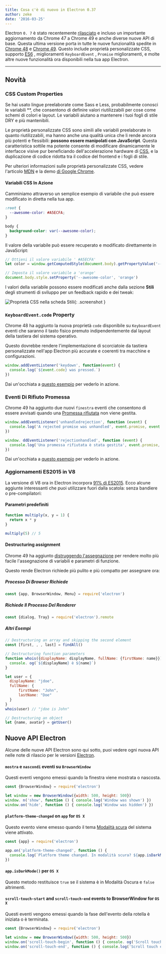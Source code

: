 ```yaml
---
title: Cosa c'è di nuovo in Electron 0.37
author: zeke
date: '2016-03-25'
---
```


Electron `0. 7` è stato recentemente [rilasciato](https://github.com/electron/electron/releases) e incluso un importante aggiornamento da Chrome 47 a Chrome 49 e anche diverse nuove API di base. Questa ultima versione porta in tutte le nuove funzionalità spedite in [Chrome 48](http://blog.chromium.org/2015/12/chrome-48-beta-present-to-cast-devices_91.html) e [Chrome 49](http://blog.chromium.org/2016/02/chrome-49-beta-css-custom-properties.html). Questo include proprietà personalizzate CSS, supporto [ES6](http://www.ecma-international.org/ecma-262/6.0/) , miglioramenti `KeyboardEvent` , `Promise` miglioramenti, e molte altre nuove funzionalità ora disponibili nella tua app Electron.

---

## Novità

### CSS Custom Properties

Se hai usato lingue preelaborate come Sass e Less, probabilmente conosci le variabili **, che consentono di definire valori riutilizzabili per cose come schemi di colori e layout. Le variabili aiutano a mantenere i tuoi fogli di stile DRY e più mantenibili.

Le proprietà personalizzate CSS sono simili alle variabili preelaborate in quanto riutilizzabili, ma hanno anche una qualità unica che li rende ancora più potenti e flessibili: **possono essere manipolati con JavaScript**. Questa caratteristica sottile ma potente consente di modificare dinamicamente le interfacce visive pur beneficiando dell'accelerazione hardware di [CSS](https://developer.mozilla.org/en-US/Apps/Fundamentals/Performance/Performance_fundamentals#Use_CSS_animations_and_transitions), e la duplicazione di codice ridotta tra il codice del frontend e i fogli di stile.

Per ulteriori informazioni sulle proprietà personalizzate CSS, vedere l'articolo [MDN](https://developer.mozilla.org/en-US/docs/Web/CSS/Using_CSS_variables) e la demo [di Google Chrome](https://googlechrome.github.io/samples/css-custom-properties/).

#### Variabili CSS In Azione

Camminiamo attraverso un semplice esempio di variabile che può essere modificato in diretta nella tua app.

```css
:root {
  --awesome-color: #A5ECFA;
}

body {
  background-color: var(--awesome-color);
}
```

Il valore della variabile può essere recuperato e modificato direttamente in JavaScript:

```js
// Ottieni il valore variabile ' #A5ECFA'
let color = window.getComputedStyle(document.body).getPropertyValue('--awesome-color')

// Imposta il valore variabile a 'orange'
document.body.style.setProperty('--awesome-color', 'orange')
```

I valori della variabile possono essere modificati anche dalla sezione **Stili** degli strumenti di sviluppo per un feedback rapido e dei tweak:

![Proprietà CSS nella scheda Stili](https://cloud.githubusercontent.com/assets/671378/13991612/1d10eb9c-f0d6-11e5-877b-c4dbc59f1209.gif){: .screenshot }

### `KeyboardEvent.code` Property

Chrome 48 ha aggiunto la nuova proprietà `code` disponibile su `KeyboardEvent` eventi che saranno il tasto fisico premuto indipendentemente dal layout della tastiera del sistema operativo.

Questo dovrebbe rendere l'implementazione di scorciatoie da tastiera personalizzate nell'app Electron più accurate e coerenti tra macchine e configurazioni.

```js
window.addEventListener('keydown', function(event) {
  console.log(`${event.code} was pressed.`)
})
```

Dai un'occhiata a [questo esempio](https://googlechrome.github.io/samples/keyboardevent-code-attribute/) per vederlo in azione.

### Eventi Di Rifiuto Promessa

Chrome 49 ha aggiunto due nuovi `finestra` eventi che consentono di essere avvisati quando una [Promessa rifiutata](https://developer.mozilla.org/en-US/docs/Web/JavaScript/Reference/Global_Objects/Promise) non viene gestita.

```js
window.addEventListener('unhandledrejection', function (event) {
  console.log('A rejected promise was unhandled', event.promise, event.reason)
})

window. ddEventListener('rejectionhandled', function (event) {
  console.log('Una promessa rifiutata è stata gestita', event.promise, event.reason)
})
```

Dai un'occhiata a [questo esempio](https://googlechrome.github.io/samples/promise-rejection-events/index.html) per vederlo in azione.

### Aggiornamenti ES2015 in V8

La versione di V8 ora in Electron incorpora [91% di ES2015](https://kangax.github.io/compat-table/es6/#chrome49). Ecco alcune aggiunte interessanti che puoi utilizzare fuori dalla scatola: senza bandiere o pre-compilatori:

#### Parametri predefiniti

```js
function multiply(x, y = 1) {
  return x * y
}

multiply(5) // 5
```

#### Destructuring assignment

Chrome 49 ha aggiunto [distruggendo l'assegnazione](https://developer.mozilla.org/en-US/docs/Web/JavaScript/Reference/Operators/Destructuring_assignment) per rendere molto più facile l'assegnazione di variabili e parametri di funzione.

Questo rende Electron richiede più pulito e più compatto per assegnare ora:

##### Processo Di Browser Richiede

```js
const {app, BrowserWindow, Menu} = require('electron')
```

##### Richiede Il Processo Del Renderer

```js
const {dialog, Tray} = require('electron').remote
```

##### Altri Esempi

```js
// Destructuring an array and skipping the second element
const [first, , , last] = findAll()

// Destructuring function parameters
function whois({displayName: displayName, fullName: {firstName: name}}){
  console. og(`${displayName} è ${name}`)
}

let user = {
  displayName: "jdoe",
  fullName: {
      firstName: "John",
      lastName: "Doe"
  }
}
whois(user) // "jdoe is John"

// Destructuring an object
let {name, avatar} = getUser()
```

## Nuove API Electron

Alcune delle nuove API Electron sono qui sotto, puoi vedere ogni nuova API nelle note di rilascio per le versioni [Electron](https://github.com/electron/electron/releases).

#### `mostra` e `nascondi` eventi su `BrowserWindow`

Questi eventi vengono emessi quando la finestra viene mostrata o nascosta.

```js
const {BrowserWindow} = require('electron')

let window = new BrowserWindow({width: 500, height: 500})
window. n('show', function () { console.log('Window was shown') })
window.on('hide', function () { console.log('Window was hidden') })
```

#### `platform-theme-changed` on `app` for `OS X`

Questo evento viene emesso quando il tema [Modalità scura](https://discussions.apple.com/thread/6661740) del sistema viene attivato.

```js
const {app} = require('electron')

app.on('platform-theme-changed', function () {
  console.log(`Platform theme changed. In modalità scura? ${app.isDarkMode()}`)
})
```

#### `app.isDarkMode()` per `OS X`

Questo metodo restituisce `true` se il sistema è in Modalità Oscura e `false` altrimenti.

#### `scroll-touch-start` and `scroll-touch-end` events to BrowserWindow for `OS X`

Questi eventi vengono emessi quando la fase dell'evento della rotella è iniziata o è terminata.

```js
const {BrowserWindow} = require('electron')

let window = new BrowserWindow({width: 500, height: 500})
window.on('scroll-touch-begin', function () { console. og('Scroll touch started') })
window.on('scroll-touch-end', function () { console.log('Scroll touch ended') })
```

